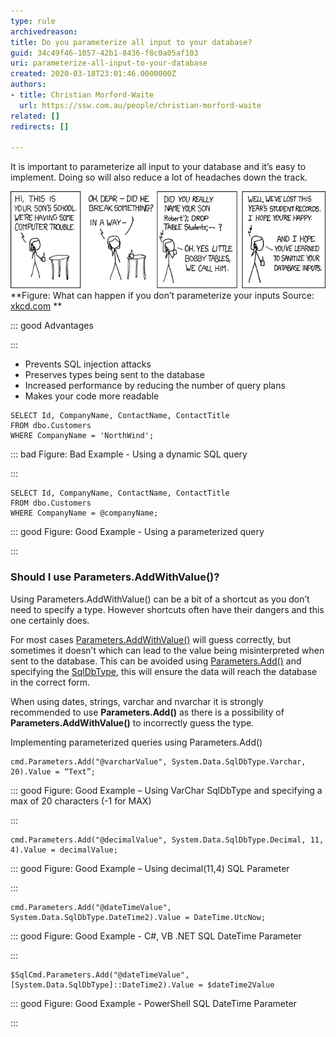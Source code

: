 ```yaml
---
type: rule
archivedreason: 
title: Do you parameterize all input to your database?
guid: 34c49f46-1057-42b1-8436-f8c0a05af103
uri: parameterize-all-input-to-your-database
created: 2020-03-18T23:01:46.0000000Z
authors:
- title: Christian Morford-Waite
  url: https://ssw.com.au/people/christian-morford-waite
related: []
redirects: []

---
```


It is important to parameterize all input to your database and it’s easy to implement.
Doing so will also reduce a lot of headaches down the track.

 ![](ParameterizeSqlInputsXKCD.png) **Figure: What can happen if you don’t parameterize your inputs
Source: [xkcd.com](https://xkcd.com/327/)
** 

<!--endintro-->




::: good
Advantages

:::

* Prevents SQL injection attacks
* Preserves types being sent to the database
* Increased performance by reducing the number of query plans
* Makes your code more readable




```
SELECT Id, CompanyName, ContactName, ContactTitle
FROM dbo.Customers
WHERE CompanyName = 'NorthWind';
```




::: bad
Figure: Bad Example - Using a dynamic SQL query

:::



```
SELECT Id, CompanyName, ContactName, ContactTitle
FROM dbo.Customers
WHERE CompanyName = @companyName;
```




::: good
Figure: Good Example - Using a parameterized query

:::

### Should I use Parameters.AddWithValue()?


Using Parameters.AddWithValue() can be a bit of a shortcut as you don’t need to specify a type. However shortcuts often have their dangers and this one certainly does.

For most cases [Parameters.AddWithValue()](https://docs.microsoft.com/en-us/dotnet/api/system.data.sqlclient.sqlparametercollection.addwithvalue?view=netframework-4.8) will guess correctly, but sometimes it doesn’t which can lead to the value being misinterpreted when sent to the database. This can be avoided using [Parameters.Add()](https://docs.microsoft.com/en-us/dotnet/api/system.data.sqlclient.sqlparametercollection.add?view=netframework-4.8) and specifying the [SqlDbType](https://docs.microsoft.com/en-us/dotnet/api/system.data.sqldbtype?view=netframework-4.8), this will ensure the data will reach the database in the correct form.

When using dates, strings, varchar and nvarchar it is strongly recommended to use  **Parameters.Add()** as there is a possibility of  **Parameters.AddWithValue()** to incorrectly guess the type.

Implementing parameterized queries using Parameters.Add()



```
cmd.Parameters.Add("@varcharValue", System.Data.SqlDbType.Varchar, 20).Value = “Text”;
```




::: good
Figure: Good Example – Using VarChar SqlDbType and specifying a max of 20 characters (-1 for MAX)

:::



```
cmd.Parameters.Add("@decimalValue", System.Data.SqlDbType.Decimal, 11, 4).Value = decimalValue;
```




::: good
Figure: Good Example – Using decimal(11,4) SQL Parameter

:::



```
cmd.Parameters.Add("@dateTimeValue", System.Data.SqlDbType.DateTime2).Value = DateTime.UtcNow;
```




::: good
Figure: Good Example - C#, VB .NET SQL DateTime Parameter

:::



```
$SqlCmd.Parameters.Add("@dateTimeValue", [System.Data.SqlDbType]::DateTime2).Value = $dateTime2Value
```




::: good
Figure: Good Example - PowerShell SQL DateTime Parameter

:::
